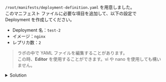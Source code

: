 `/root/manifests/deployment-definition.yaml` を用意しました。  
このマニフェスト ファイルに必要な項目を追加して、以下の設定で Deployment を作成してください。

- Deployment 名：`test-2`
- イメージ：`nginx`
- レプリカ数：`2`

> ラボの中で YAML ファイルを編集することがあります。  
> この時、**Editor** を使用することができます。vi や nano を使用しても構いません。 

<details>
  <summary>Solution</summary>

`/root/manifests/deployment-definition.yaml` を以下のように更新します。

```
apiVersion: apps/v1
kind: Deployment
metadata:
  creationTimestamp: null
  labels:
    app: test-2
  name: test-2
spec:
  replicas: 2
  selector:
    matchLabels:
      app: test-2
  strategy: {}
  template:
    metadata:
      creationTimestamp: null
      labels:
        app: test-2
    spec:
      containers:
      - image: nginx
        name: nginx
        resources: {}
status: {}
```{{copy}}

`kubectl apply -f /root/manifests/deployment-definition.yaml`{{execute}} コマンドを実行します。

</details>

<br />

> 出題されたタスクを実行したら右下の [**CHECK**] ボタンをクリックします。  
> 正しくタスクが解決されていれば次の設問に進みます。  
> チェックをパスするまでトライしてください。

